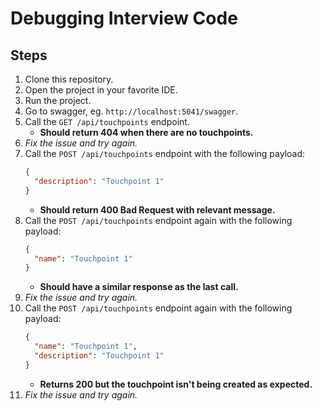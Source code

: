 # Debugging Interview Code
## Steps
1. Clone this repository.
2. Open the project in your favorite IDE.
3. Run the project.
4. Go to swagger, eg. `http://localhost:5041/swagger`.
5. Call the `GET /api/touchpoints` endpoint.
    - **Should return 404 when there are no touchpoints.**
6. *Fix the issue and try again.*
7. Call the `POST /api/touchpoints` endpoint with the following payload:
    ```json
    {
      "description": "Touchpoint 1"
    }
    ```
    - **Should return 400 Bad Request with relevant message.**
8. Call the `POST /api/touchpoints` endpoint again with the following payload:
    ```json
    {
      "name": "Touchpoint 1"
    }
    ```
    - **Should have a similar response as the last call.**
9. *Fix the issue and try again.*
10. Call the `POST /api/touchpoints` endpoint again with the following payload:
    ```json
    {
      "name": "Touchpoint 1",
      "description": "Touchpoint 1"
    }
    ```
    - **Returns 200 but the touchpoint isn't being created as expected.**
11. *Fix the issue and try again.*
